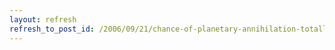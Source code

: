 ```yaml
---
layout: refresh
refresh_to_post_id: /2006/09/21/chance-of-planetary-annihilation-totally-miniscule
---
```

